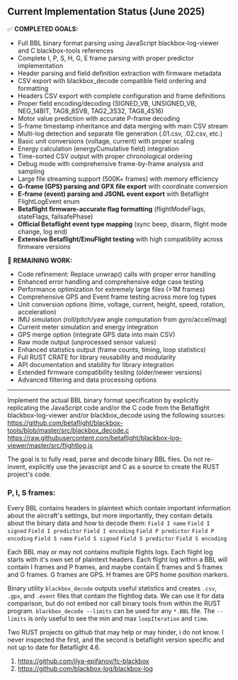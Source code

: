 ## Current Implementation Status (June 2025)

✅ **COMPLETED GOALS:**
- Full BBL binary format parsing using JavaScript blackbox-log-viewer and C blackbox-tools references
- Complete I, P, S, H, G, E frame parsing with proper predictor implementation
- Header parsing and field definition extraction with firmware metadata
- CSV export with blackbox_decode compatible field ordering and formatting
- Headers CSV export with complete configuration and frame definitions
- Proper field encoding/decoding (SIGNED_VB, UNSIGNED_VB, NEG_14BIT, TAG8_8SVB, TAG2_3S32, TAG8_4S16)
- Motor value prediction with accurate P-frame decoding
- S-frame timestamp inheritance and data merging with main CSV stream
- Multi-log detection and separate file generation (.01.csv, .02.csv, etc.)
- Basic unit conversions (voltage, current) with proper scaling
- Energy calculation (energyCumulative field) integration
- Time-sorted CSV output with proper chronological ordering
- Debug mode with comprehensive frame-by-frame analysis and sampling
- Large file streaming support (500K+ frames) with memory efficiency
- **G-frame (GPS) parsing and GPX file export** with coordinate conversion
- **E-frame (event) parsing and JSONL event export** with Betaflight FlightLogEvent enum
- **Betaflight firmware-accurate flag formatting** (flightModeFlags, stateFlags, failsafePhase)
- **Official Betaflight event type mapping** (sync beep, disarm, flight mode change, log end)
- **Extensive Betaflight/EmuFlight testing** with high compatibility across firmware versions

🔧 **REMAINING WORK:**
- Code refinement: Replace unwrap() calls with proper error handling
- Enhanced error handling and comprehensive edge case testing
- Performance optimization for extremely large files (>1M frames)
- Comprehensive GPS and Event frame testing across more log types
- Unit conversion options (time, voltage, current, height, speed, rotation, acceleration)
- IMU simulation (roll/pitch/yaw angle computation from gyro/accel/mag)
- Current meter simulation and energy integration
- GPS merge option (integrate GPS data into main CSV)
- Raw mode output (unprocessed sensor values)
- Enhanced statistics output (frame counts, timing, loop statistics)
- Full RUST CRATE for library reusability and modularity
- API documentation and stability for library integration
- Extended firmware compatibility testing (older/newer versions)
- Advanced filtering and data processing options

---

Implement the actual BBL binary format specification by explicitly replicating the JavaScript code and/or the C code from the Betaflight blackbox-log-viewer and/or blackbox_decode using the following sources:
https://github.com/betaflight/blackbox-tools/blob/master/src/blackbox_decode.c
https://raw.githubusercontent.com/betaflight/blackbox-log-viewer/master/src/flightlog.js

The goal is to fully read, parse and decode binary BBL files. Do not re-invent, explicitly use the javascript and C as a source to create the RUST project's code.

### P, I, S frames:

Every BBL contains headers in plaintext which contain important information about the aircraft's settings, but more importantly, they contain details about the binary data and how to decode them:
`Field I name`
`Field I signed`
`Field I predictor`
`Field I encoding`
`Field P predictor`
`Field P encoding`
`Field S name`
`Field S signed`
`Field S predictor`
`Field S encoding`

Each BBL may or may not contains multiple flights logs. Each flight log starts with it's own set of plaintext headers. Each flight log within a BBL will contain I frames and P frames, and maybe contain E frames and S frames and G frames. G frames are GPS. H frames are GPS home position markers.

Binary utility `blackbox_decode` outputs useful statistics and creates `.csv`, `.gpx`, and `.event` files that contain the flightlog data.  We can use it for data comparison, but do not embed nor call binary tools from within the RUST program. `blackbox_decode --limits` can be used for any `*.BBL` file.  The `--limits` is only useful to see the min and max `loopIteration` and `time`.

Two RUST projects on github that may help or may hinder, i do not know. I never inspected the first, and the second is betaflight version specific and not up to date for Betaflight 4.6.
 1) https://github.com/ilya-epifanov/fc-blackbox
 2) https://github.com/blackbox-log/blackbox-log

